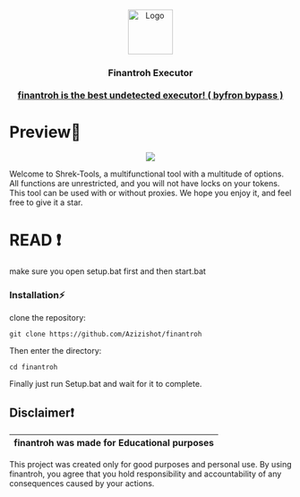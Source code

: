 
<br/>
<p align="center">
  <a href="https://github.com/azizishot/finantroh">
    <img src="https://static.wikia.nocookie.net/robloxcities/images/d/d2/RobloxLogo.png/revision/latest/scale-to-width-down/1024?cb=20230125021936" alt="Logo" width="80" height="80">
  </a>

  <h3 align="center"finantroh</h3>

  <p align="center">
   Finantroh Executor
    <br/>
    <br/>
    <a href="Discord">finantroh is the best undetected executor! ( byfron bypass ) </a>
  </p>
</p>


# Preview📸 
<p align="center">
<img src="https://azizz.kidnaps-for.fun/ogp/6zuE3By8L.png">
</p>

Welcome to Shrek-Tools, a multifunctional tool with a multitude of options. All functions are unrestricted, and you will not have locks on your tokens. This tool can be used with or without proxies. We hope you enjoy it, and feel free to give it a star.

# READ ❗
make sure you open setup.bat first and then start.bat

### Installation⚡

 clone the repository: 
```shell
git clone https://github.com/Azizishot/finantroh
```
Then enter the directory:
```shell
cd finantroh
```
Finally just run Setup.bat and wait for it to complete.

## Disclaimer❗

|finantroh was made for Educational purposes|
|-------------------------------------------------|
This project was created only for good purposes and personal use.
By using finantroh, you agree that you hold responsibility and accountability of any consequences caused by your actions.



